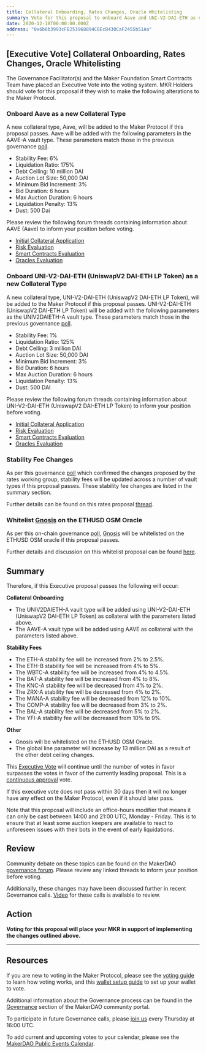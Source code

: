 ```yaml
---
title: Collateral Onboarding, Rates Changes, Oracle Whitelisting
summary: Vote for this proposal to onboard Aave and UNI-V2-DAI-ETH as new collateral types, stability fee changes, and whitelisting Gnosis on the ETHUSD OSM Oracle
date: 2020-12-18T00:00:00.000Z
address: "0x6b8b3993cFB253968894C8EcB430CaF2455b51Aa"
---
```

## [Executive Vote] Collateral Onboarding, Rates Changes, Oracle Whitelisting

The Governance Facilitator(s) and the Maker Foundation Smart Contracts Team have placed an Executive Vote into the voting system. MKR Holders should vote for this proposal if they wish to make the following alterations to the Maker Protocol.

### Onboard Aave as a new Collateral Type

A new collateral type, Aave, will be added to the Maker Protocol if this proposal passes. Aave will be added with the following parameters in the AAVE-A vault type. These parameters match those in the previous governance [poll](https://vote.makerdao.com/polling/QmUU8WW9?network=mainnet#poll-detail).

* Stability Fee: 6%
* Liquidation Ratio: 175%
* Debt Ceiling: 10 million DAI
* Auction Lot Size: 50,000 DAI
* Minimum Bid Increment: 3%
* Bid Duration: 6 hours
* Max Auction Duration: 6 hours
* Liquidation Penalty: 13%
* Dust: 500 Dai

Please review the following forum threads containing information about AAVE (Aave) to inform your position before voting.
* [Initial Collateral Application](https://forum.makerdao.com/t/lend-mip6-collateral-onboarding-aave/2529)
* [Risk Evaluation](https://forum.makerdao.com/t/aave-collateral-onboarding-risk-evaluation/5362)
* [Smart Contracts Evaluation](https://forum.makerdao.com/t/aave-erc20-token-smart-contract-domain-community-assessment/5490)
* [Oracles Evaluation](https://forum.makerdao.com/t/aave-collateral-onboarding-oracle-assessment-mip10c3-sp14/5374)

### Onboard UNI-V2-DAI-ETH (UniswapV2 DAI-ETH LP Token) as a new Collateral Type

A new collateral type, UNI-V2-DAI-ETH (UniswapV2 DAI-ETH LP Token), will be added to the Maker Protocol if this proposal passes. UNI-V2-DAI-ETH (UniswapV2 DAI-ETH LP Token) will be added with the following parameters as the UNIV2DAIETH-A vault type. These parameters match those in the previous governance [poll](https://vote.makerdao.com/polling/Qmd7rfpY?network=mainnet).

* Stability Fee: 1%
* Liquidation Ratio: 125%
* Debt Ceiling: 3 million DAI
* Auction Lot Size: 50,000 DAI
* Minimum Bid Increment: 3%
* Bid Duration: 6 hours
* Max Auction Duration: 6 hours
* Liquidation Penalty: 13%
* Dust: 500 DAI

Please review the following forum threads containing information about UNI-V2-DAI-ETH (UniswapV2 DAI-ETH LP Token) to inform your position before voting.
* [Initial Collateral Application](https://forum.makerdao.com/t/uni-v2-dai-eth-uniswap-v2-dai-eth-liquidity-token-collateral-application/3480)
* [Risk Evaluation](https://forum.makerdao.com/t/uni-v2-dai-eth-collateral-onboarding-risk-evaluation/5336)
* [Smart Contracts Evaluation](https://forum.makerdao.com/t/uni-v2-dai-eth-erc20-token-smart-contract-technical-assessment/5013)
* [Oracles Evaluation](https://forum.makerdao.com/t/uni-v2-dai-eth-collateral-onboarding-oracle-assessment-mip10c3-sp18/5499)

### Stability Fee Changes

As per this governance [poll](https://vote.makerdao.com/polling/QmTTjqGb?network=mainnet#poll-detail) which confirmed the changes proposed by the rates working group, stability fees will be updated across a number of vault types if this proposal passes. These stability fee changes are listed in the summary section.

Further details can be found on this rates proposal [thread](https://forum.makerdao.com/t/rates-changes-proposal-7-dec-2020/5533).

### Whitelist [Gnosis](https://gnosis.io/) on the ETHUSD OSM Oracle

As per this on-chain governance [poll](https://vote.makerdao.com/polling/QmUqW1pf?network=mainnet#poll-detail), [Gnosis](https://gnosis.io/) will be whitelisted on the ETHUSD OSM oracle if this proposal passes.

Further details and discussion on this whitelist proposal can be found [here](https://forum.makerdao.com/t/mip10c9-sp15-whitelist-gnosis-maker-adapter-contract-on-eth-usd-oracle/5359).

## Summary

Therefore, if this Executive proposal passes the following will occur:

**Collateral Onboarding**
* The UNIV2DAIETH-A vault type will be added using UNI-V2-DAI-ETH (UniswapV2 DAI-ETH LP Token) as collateral with the parameters listed above.
* The AAVE-A vault type will be added using AAVE as collateral with the parameters listed above.

**Stability Fees**
* The ETH-A stability fee will be increased from 2% to 2.5%.
* The ETH-B stability fee will be increased from 4% to 5%.
* The WBTC-A stability fee will be increased from 4% to 4.5%.
* The BAT-A stability fee will be increased from 4% to 8%.
* The KNC-A stability fee will be decreased from 4% to 2%.
* The ZRX-A stability fee will be decreased from 4% to 2%.
* The MANA-A stability fee will be decreased from 12% to 10%.
* The COMP-A stability fee will be decreased from 3% to 2%.
* The BAL-A stability fee will be decreased from 5% to 2%.
* The YFI-A stability fee will be decreased from 10% to 9%.

**Other**
* Gnosis will be whitelisted on the ETHUSD OSM Oracle.
* The global line parameter will increase by 13 million DAI as a result of the other debt ceiling changes.

This [Executive Vote](https://community-development.makerdao.com/en/learn/governance/on-chain-gov) will continue until the number of votes in favor surpasses the votes in favor of the currently leading proposal. This is a [continuous approval](https://community-development.makerdao.com/en/learn/governance/how-voting-works) vote. 

If this executive vote does not pass within 30 days then it will no longer have any effect on the Maker Protocol, even if it should later pass. 

Note that this proposal will include an office-hours modifier that means it can only be cast between 14:00 and 21:00 UTC, Monday - Friday. This is to ensure that at least some auction keepers are available to react to unforeseen issues with their bots in the event of early liquidations.


## Review

Community debate on these topics can be found on the MakerDAO [governance forum](https://forum.makerdao.com/). Please review any linked threads to inform your position before voting.

Additionally, these changes may have been discussed further in recent Governance calls. [Video](https://www.youtube.com/playlist?list=PLLzkWCj8ywWNq5-90-Id6VPSsrk4OWVan) for these calls is available to review.

## Action

**Voting for this proposal will place your MKR in support of implementing the changes outlined above.**

---

## Resources

If you are new to voting in the Maker Protocol, please see the [voting guide](https://community-development.makerdao.com/en/learn/governance/how-voting-works/) to learn how voting works, and this [wallet setup guide](https://community-development.makerdao.com/en/learn/governance/voting-setup/) to set up your wallet to vote.

Additional information about the Governance process can be found in the [Governance](https://community-development.makerdao.com/en/learn/governance) section of the MakerDAO community portal.

To participate in future Governance calls, please [join us](https://github.com/makerdao/community/tree/master/governance/governance-and-risk-meetings) every Thursday at 16:00 UTC.

To add current and upcoming votes to your calendar, please see the [MakerDAO Public Events Calendar](https://calendar.google.com/calendar/embed?src=makerdao.com_3efhm2ghipksegl009ktniomdk%40group.calendar.google.com&amp;ctz=UTC&amp;mode=week&amp;showCalendars=0&amp;showPrint=0).